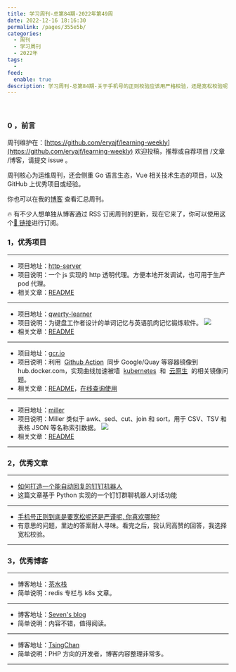 ```yaml
---
title: 学习周刊-总第84期-2022年第49周
date: 2022-12-16 18:16:30
permalink: /pages/355e5b/
categories:
  - 周刊
  - 学习周刊
  - 2022年
tags:
  -
feed:
  enable: true
description: 学习周刊-总第84期-关于手机号的正则校验应该用严格校验，还是宽松校验呢
---
```


<br><ArticleTopAd></ArticleTopAd>

### 0 ，前言

周刊维护在：[https://github.com/eryajf/learning-weekly](https://github.com/eryajf/learning-weekly) 欢迎投稿，推荐或自荐项目 /文章 /博客，请提交 issue 。

周刊核心为运维周刊，还会侧重 Go 语言生态，Vue 相关技术生态的项目，以及 GitHub 上优秀项目或经验。

你也可以在我的[博客](https://wiki.eryajf.net/learning-weekly/) 查看汇总周刊。

🔥 有不少人想单独从博客通过 RSS 订阅周刊的更新，现在它来了，你可以使用这个[🔗 链接](https://wiki.eryajf.net/learning-weekly.xml)进行订阅。

### 1，优秀项目

---

- 项目地址：[http-server](https://github.com/http-party/http-server)
- 项目说明：一个 js 实现的 http 透明代理。方便本地开发调试，也可用于生产 pod 代理。
- 相关文章：[README](https://github.com/http-party/http-server#readme)

---

- 项目地址：[qwerty-learner](https://github.com/Kaiyiwing/qwerty-learner)
- 项目说明：为键盘工作者设计的单词记忆与英语肌肉记忆锻炼软件。
  ![](http://t.eryajf.net/imgs/2022/12/86ae7415aad2c7cf.png)
- 相关文章：[README](https://github.com/Kaiyiwing/qwerty-learner#readme)

---

- 项目地址：[gcr.io](https://github.com/x-mirrors/gcr.io)
- 项目说明：利用  [Github Action](https://github.com/x-actions/python3-cisctl)  同步 Google/Quay 等容器镜像到 hub.docker.com，实现曲线加速被墙  [kubernetes](https://www.xiexianbin.cn/kubernetes)  和  [云原生](https://www.xiexianbin.cn/cloud-native)  的相关镜像问题。
- 相关文章：[README](https://github.com/x-mirrors/gcr.io#readme)，[在线查询使用](https://mirrors.kb.cx/)

---

- 项目地址：[miller](https://github.com/johnkerl/miller)
- 项目说明：Miller 类似于 awk、sed、cut、join 和 sort，用于 CSV、TSV 和表格 JSON 等名称索引数据。
  ![](http://t.eryajf.net/imgs/2022/12/918986c0c1b64d5d.png)
- 相关文章：[README](https://github.com/johnkerl/miller#readme)

---

### 2，优秀文章

---

- [如何打造一个能自动回复的钉钉机器人](https://developer.aliyun.com/article/1064528)
- 这篇文章基于 Python 实现的一个钉钉群聊机器人对话功能

---

- [手机号正则到底是要宽松呢还是严谨呢, 你喜欢哪种?](https://www.zhihu.com/question/333400359)
- 有意思的问题，里边的答案耐人寻味。看完之后，我认同高赞的回答，我选择宽松校验。

---

### 3，优秀博客

---

- 博客地址：[茶水栈](https://32e.co/)
- 简单说明：redis 专栏与 k8s 文章。

---

- 博客地址：[Seven's blog](https://blog.diqigan.cn/)
- 简单说明：内容不错，值得阅读。

---

- 博客地址：[TsingChan](http://www.9ong.com/archives.html)
- 简单说明：PHP 方向的开发者，博客内容整理非常多。

---


<br><ArticleTopAd></ArticleTopAd>
